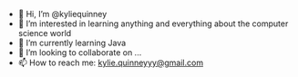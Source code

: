 - 👋 Hi, I’m @kyliequinney
- 👀 I’m interested in learning anything and everything about the computer science world
- 🌱 I’m currently learning Java
- 💞️ I’m looking to collaborate on ...
- 📫 How to reach me: kylie.quinneyyy@gmail.com

<!---
kyliequinney/kyliequinney is a ✨ special ✨ repository because its `README.md` (this file) appears on your GitHub profile.
You can click the Preview link to take a look at your changes.
--->
